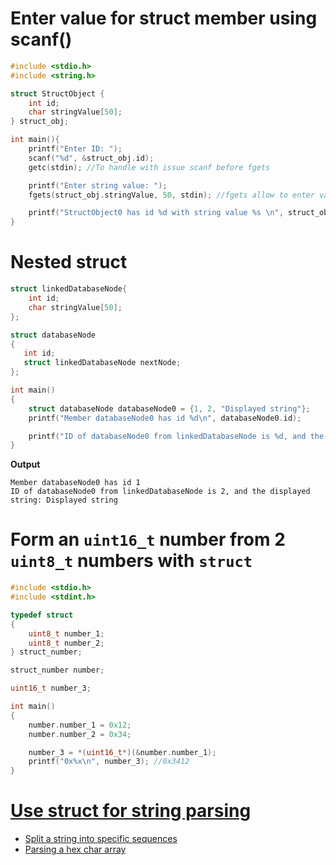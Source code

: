 # Enter value for struct member using scanf()

```cpp
#include <stdio.h>
#include <string.h>

struct StructObject {
	int id;
	char stringValue[50];
} struct_obj;

int main(){
	printf("Enter ID: ");
	scanf("%d", &struct_obj.id);
	getc(stdin); //To handle with issue scanf before fgets

	printf("Enter string value: ");
	fgets(struct_obj.stringValue, 50, stdin); //fgets allow to enter value with space

	printf("StructObject0 has id %d with string value %s \n", struct_obj.id, struct_obj.stringValue);
}		
```

# Nested struct

```c
struct linkedDatabaseNode{
    int id;
    char stringValue[50];
};

struct databaseNode  
{
   int id;
   struct linkedDatabaseNode nextNode;
};

int main()
{
    struct databaseNode databaseNode0 = {1, 2, "Displayed string"};
    printf("Member databaseNode0 has id %d\n", databaseNode0.id); 

    printf("ID of databaseNode0 from linkedDatabaseNode is %d, and the displayed string: %s", databaseNode0.nextNode.id, databaseNode0.nextNode.stringValue);
}
```

**Output**

```
Member databaseNode0 has id 1
ID of databaseNode0 from linkedDatabaseNode is 2, and the displayed string: Displayed string
```

# Form an ``uint16_t`` number from 2 ``uint8_t`` numbers with ``struct``

```c
#include <stdio.h>
#include <stdint.h>

typedef struct
{
	uint8_t number_1;
	uint8_t number_2;
} struct_number;

struct_number number;

uint16_t number_3;

int main()
{
	number.number_1 = 0x12;
	number.number_2 = 0x34;

	number_3 = *(uint16_t*)(&number.number_1);
	printf("0x%x\n", number_3); //0x3412
}
```

# [Use struct for string parsing](Use%20struct%20for%20string%20parsing.md)

* [Split a string into specific sequences]()
* [Parsing a hex char array]()
